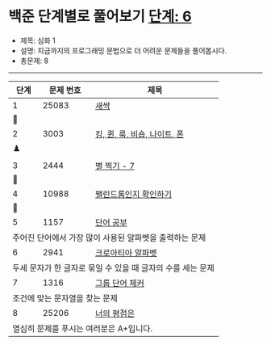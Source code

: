 # 백준 단계별로 풀어보기 [단계: 6](https://www.acmicpc.net/step/52)

- 제목: 심화 1
- 설명: 지금까지의 프로그래밍 문법으로 더 어려운 문제들을 풀어봅시다.
- 총문제: 8
---
<P>
  <table>
    <thead><tr><th>단계</th><th>문제 번호</th><th>제목</th></tr></thead>
    <tbody>
      <tr><td>1</td><td>25083</td><td><a href="https://www.acmicpc.net/problem/25083">새싹</a></td></tr>
      <tr><td colspan="3">🌱</td></tr>
      <tr><td>2</td><td>3003</td><td><a href="https://www.acmicpc.net/problem/3003">킹, 퀸, 룩, 비숍, 나이트, 폰</a></td></tr>
      <tr><td colspan="3">♟️</td></tr>
      <tr><td>3</td><td>2444</td><td><a href="https://www.acmicpc.net/problem/2444">별 찍기 - 7</a></td></tr>
      <tr><td colspan="3">🌟</td></tr>
      <tr><td>4</td><td>10988</td><td><a href="https://www.acmicpc.net/problem/10988">팰린드롬인지 확인하기</a></td></tr>
      <tr><td colspan="3">🔄</td></tr>
      <tr><td>5</td><td>1157</td><td><a href="https://www.acmicpc.net/problem/1157">단어 공부</a></td></tr>
      <tr><td colspan="3">주어진 단어에서 가장 많이 사용된 알파벳을 출력하는 문제</td></tr>
      <tr><td>6</td><td>2941</td><td><a href="https://www.acmicpc.net/problem/2941">크로아티아 알파벳</a></td></tr>
      <tr><td colspan="3">두세 문자가 한 글자로 묶일 수 있을 때 글자의 수를 세는 문제</td></tr>
      <tr><td>7</td><td>1316</td><td><a href="https://www.acmicpc.net/problem/1316">그룹 단어 체커</a></td></tr>
      <tr><td colspan="3">조건에 맞는 문자열을 찾는 문제</td></tr>
      <tr><td>8</td><td>25206</td><td><a href="https://www.acmicpc.net/problem/25206">너의 평점은</a></td></tr>
      <tr><td colspan="3">열심히 문제를 푸시는 여러분은 A+입니다.</td></tr>
    </tbody>
  </table>
</P>
